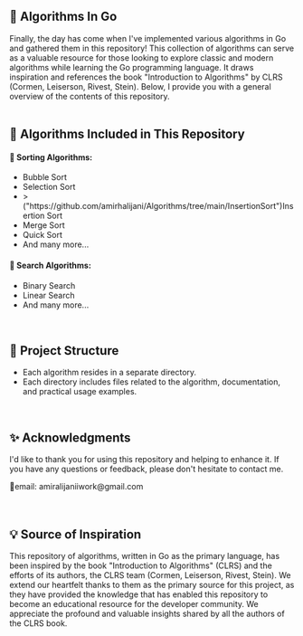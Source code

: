 <h2>🧩 Algorithms In Go</h2>

Finally, the day has come when I've implemented various algorithms in Go and gathered them in this repository! This collection of algorithms can serve as a valuable resource for those looking to explore classic and modern algorithms while learning the Go programming language. It draws inspiration and references the book "Introduction to Algorithms" by CLRS (Cormen, Leiserson, Rivest, Stein). Below, I provide you with a general overview of the contents of this repository.
<br />
<br />

<h2>🔖 Algorithms Included in This Repository</h2>

<h4>🔹 Sorting Algorithms:</h4>
<ul>
  <li>Bubble Sort</li>
  <li>Selection Sort</li>
  <li>>("https://github.com/amirhalijani/Algorithms/tree/main/InsertionSort")Insertion Sort</a></li>
  <li>Merge Sort</li>
  <li>Quick Sort</li>
  <li>And many more...</li>
</ul>

<h4>🔸 Search Algorithms:</h4>
<ul>
  <li>Binary Search</li>
  <li>Linear Search</li>
  <li>And many more...</li>
</ul>
<br />
<h2>💭 Project Structure</h2>
<ul>
  <li>Each algorithm resides in a separate directory.</li>
  <li>Each directory includes files related to the algorithm, documentation, and practical usage examples.</li>
</ul>
<br />
<h2>✨ Acknowledgments</h2>
<p>I'd like to thank you for using this repository and helping to enhance it. If you have any questions or feedback, please don't hesitate to contact me.</p>
📧email: amiralijaniiwork@gmail.com
<br />
<br />
<br />

<h2>💡 Source of Inspiration</h2>

This repository of algorithms, written in Go as the primary language, has been inspired by the book "Introduction to Algorithms" (CLRS) and the efforts of its authors, the CLRS team (Cormen, Leiserson, Rivest, Stein). We extend our heartfelt thanks to them as the primary source for this project, as they have provided the knowledge that has enabled this repository to become an educational resource for the developer community. We appreciate the profound and valuable insights shared by all the authors of the CLRS book.
